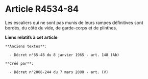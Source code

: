 # Article R4534-84

Les escaliers qui ne sont pas munis de leurs rampes définitives sont bordés, du côté du vide, de garde-corps et de plinthes.

**Liens relatifs à cet article**

	**Anciens textes**:

	  - Décret n°65-48 du 8 janvier 1965 - art. 148 (Ab)

	**Créé par**:

	  - Décret n°2008-244 du 7 mars 2008 - art. (V)
